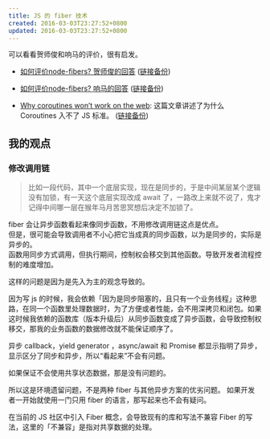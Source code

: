 ```yaml
---
title: JS 的 fiber 技术
created: 2016-03-03T23:27:52+0800
updated: 2016-03-03T23:27:52+0800
---
```



可以看看贺师俊和响马的评价，很有启发。

- [如何评价node-fibers? 贺师俊的回答](https://www.zhihu.com/question/59441623/answer/168675034) ([链接备份](https://archive.is/WikMU))
- [如何评价node-fibers? 响马的回答](https://www.zhihu.com/question/59441623/answer/175420027) ([链接备份](https://archive.md/NlAyE))

- [Why coroutines won’t work on the web](http://calculist.org/blog/2011/12/14/why-coroutines-wont-work-on-the-web/): 这篇文章讲述了为什么 Coroutines 入不了 JS 标准。 ([链接备份](https://web.archive.org/web/20221215105323/http://calculist.org/blog/2011/12/14/why-coroutines-wont-work-on-the-web/))

## 我的观点

### 修改调用链

> 比如一段代码，其中一个底层实现，现在是同步的，于是中间某层某个逻辑没有加锁，有一天这个底层实现改成 await 了，一路改上来就不说了，鬼才记得中间哪一层在猴年马月苦思冥想后决定不加锁了。

fiber 会让异步函数看起来像同步函数，不用修改调用链这点是优点。  
但是，很可能会导致调用者不小心把它当成真的同步函数，以为是同步的，实际是异步的。  
函数用同步方式调用，但执行期间，控制权会移交到其他函数。导致开发者流程控制的难度增加。

这样的问题是因为是先入为主的观念导致的。

因为写 js 的时候，我会依赖「因为是同步阻塞的，且只有一个业务线程」这种思路，在同一个函数里处理数据时，为了方便或者性能，会不用深拷贝和闭包。如果这时候我依赖的函数库（版本升级后）从同步函数变成了异步函数，会导致控制权移交，那我的业务函数的数据修改就不能保证顺序了。

异步 callback，yield generator ，async/await 和 Promise 都显示指明了异步，显示区分了同步和异步，所以“看起来”不会有问题。

如果保证不会使用共享状态数据，那是没有问题的。

所以这是环境遗留问题，不是两种 fiber 与其他异步方案的优劣问题。
如果开发者一开始就使用一门只用 fiber 的语言，那写起来也不会有疑问。

在当前的 JS 社区中引入 Fiber 概念，会导致现有的库和写法不兼容 Fiber 的写法，这里的「不兼容」是指对共享数据的处理。
